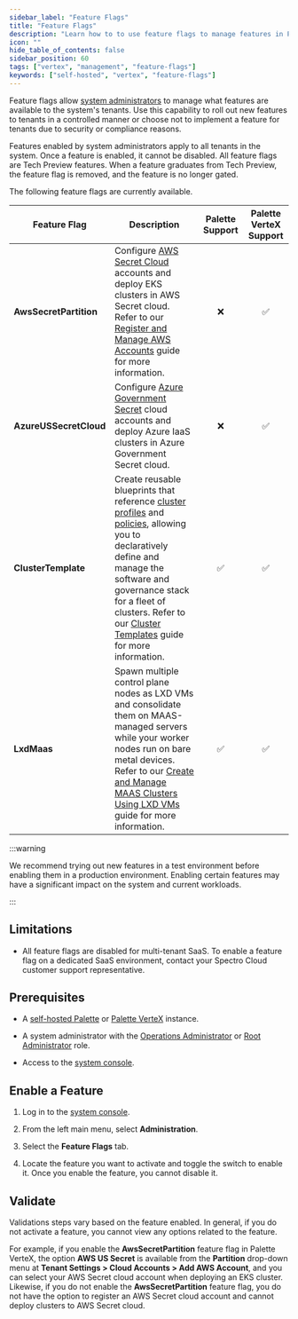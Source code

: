 ```yaml
---
sidebar_label: "Feature Flags"
title: "Feature Flags"
description: "Learn how to to use feature flags to manage features in Palette VerteX"
icon: ""
hide_table_of_contents: false
sidebar_position: 60
tags: ["vertex", "management", "feature-flags"]
keywords: ["self-hosted", "vertex", "feature-flags"]
---
```


Feature flags allow
[system administrators](../system-management/account-management/account-management.md#system-administrators) to manage
what features are available to the system's tenants. Use this capability to roll out new features to tenants in a
controlled manner or choose not to implement a feature for tenants due to security or compliance reasons.

Features enabled by system administrators apply to all tenants in the system. Once a feature is enabled, it cannot be
disabled. All feature flags are Tech Preview features. When a feature graduates from Tech Preview, the feature flag is
removed, and the feature is no longer gated.

The following feature flags are currently available.

| **Feature Flag**       | **Description**                                                                                                                                                                                                                                                                                                                                                                                                                                       | **Palette Support** | **Palette VerteX Support** |
| ---------------------- | ----------------------------------------------------------------------------------------------------------------------------------------------------------------------------------------------------------------------------------------------------------------------------------------------------------------------------------------------------------------------------------------------------------------------------------------------------- | :-----------------: | :------------------------: |
| **AwsSecretPartition** | Configure [AWS Secret Cloud](https://aws.amazon.com/federal/secret-cloud/) accounts and deploy EKS clusters in AWS Secret cloud. Refer to our [Register and Manage AWS Accounts](../../clusters/public-cloud/aws/add-aws-accounts.md#aws-secret-cloud-account-us) guide for more information.                                                                                                                                                         |         :x:         |     :white_check_mark:     |
| **AzureUSSecretCloud** | Configure [Azure Government Secret](https://azure.microsoft.com/en-us/explore/global-infrastructure/government/national-security) cloud accounts and deploy Azure IaaS clusters in Azure Government Secret cloud.                                                                                                                                                                                                                                     |         :x:         |     :white_check_mark:     |
| **ClusterTemplate**    | Create reusable blueprints that reference [cluster profiles](../../profiles/cluster-profiles/cluster-profiles.md) and [policies](../../cluster-templates/create-cluster-template-policies/create-cluster-template-policies.md), allowing you to declaratively define and manage the software and governance stack for a fleet of clusters. Refer to our [Cluster Templates](../../cluster-templates/cluster-templates.md) guide for more information. | :white_check_mark:  |     :white_check_mark:     |
| **LxdMaas**            | Spawn multiple control plane nodes as LXD VMs and consolidate them on MAAS-managed servers while your worker nodes run on bare metal devices. Refer to our [Create and Manage MAAS Clusters Using LXD VMs](../../clusters/data-center/maas/create-manage-maas-lxd-clusters.md) guide for more information.                                                                                                                                            | :white_check_mark:  |     :white_check_mark:     |

:::warning

We recommend trying out new features in a test environment before enabling them in a production environment. Enabling
certain features may have a significant impact on the system and current workloads.

:::

## Limitations

- All feature flags are disabled for multi-tenant SaaS. To enable a feature flag on a dedicated SaaS environment,
  contact your Spectro Cloud customer support representative.

## Prerequisites

- A [self-hosted Palette](../../enterprise-version/enterprise-version.md) or [Palette VerteX](../vertex.md) instance.

- A system administrator with the
  [Operations Administrator](../system-management/account-management/account-management.md#operations-administrator) or
  [Root Administrator](../system-management/account-management/account-management.md#root-administrator) role.

- Access to the [system console](../system-management/system-management.md#access-the-system-console).

## Enable a Feature

1. Log in to the [system console](../system-management/system-management.md#access-the-system-console).

2. From the left main menu, select **Administration**.

3. Select the **Feature Flags** tab.

4. Locate the feature you want to activate and toggle the switch to enable it. Once you enable the feature, you cannot
   disable it.

## Validate

Validations steps vary based on the feature enabled. In general, if you do not activate a feature, you cannot view any
options related to the feature.

For example, if you enable the **AwsSecretPartition** feature flag in Palette VerteX, the option **AWS US Secret** is
available from the **Partition** drop-down menu at **Tenant Settings > Cloud Accounts > Add AWS Account**, and you can
select your AWS Secret cloud account when deploying an EKS cluster. Likewise, if you do not enable the
**AwsSecretPartition** feature flag, you do not have the option to register an AWS Secret cloud account and cannot
deploy clusters to AWS Secret cloud.
